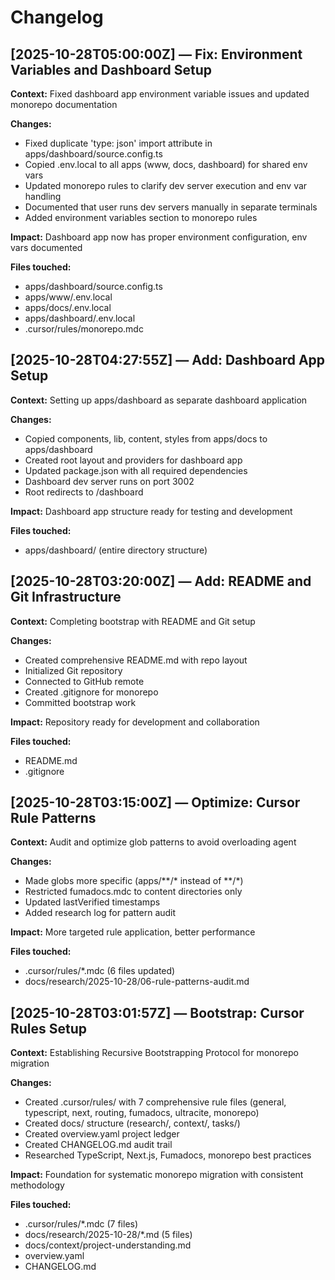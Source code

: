 # Changelog

## [2025-10-28T05:00:00Z] — Fix: Environment Variables and Dashboard Setup

**Context:** Fixed dashboard app environment variable issues and updated monorepo documentation

**Changes:**
- Fixed duplicate 'type: json' import attribute in apps/dashboard/source.config.ts
- Copied .env.local to all apps (www, docs, dashboard) for shared env vars
- Updated monorepo rules to clarify dev server execution and env var handling
- Documented that user runs dev servers manually in separate terminals
- Added environment variables section to monorepo rules

**Impact:** Dashboard app now has proper environment configuration, env vars documented

**Files touched:**
- apps/dashboard/source.config.ts
- apps/www/.env.local
- apps/docs/.env.local
- apps/dashboard/.env.local
- .cursor/rules/monorepo.mdc

## [2025-10-28T04:27:55Z] — Add: Dashboard App Setup

**Context:** Setting up apps/dashboard as separate dashboard application

**Changes:**
- Copied components, lib, content, styles from apps/docs to apps/dashboard
- Created root layout and providers for dashboard app
- Updated package.json with all required dependencies
- Dashboard dev server runs on port 3002
- Root redirects to /dashboard

**Impact:** Dashboard app structure ready for testing and development

**Files touched:**
- apps/dashboard/ (entire directory structure)

## [2025-10-28T03:20:00Z] — Add: README and Git Infrastructure

**Context:** Completing bootstrap with README and Git setup

**Changes:**
- Created comprehensive README.md with repo layout
- Initialized Git repository
- Connected to GitHub remote
- Created .gitignore for monorepo
- Committed bootstrap work

**Impact:** Repository ready for development and collaboration

**Files touched:**
- README.md
- .gitignore

## [2025-10-28T03:15:00Z] — Optimize: Cursor Rule Patterns

**Context:** Audit and optimize glob patterns to avoid overloading agent

**Changes:**
- Made globs more specific (apps/**/* instead of **/*)
- Restricted fumadocs.mdc to content directories only
- Updated lastVerified timestamps
- Added research log for pattern audit

**Impact:** More targeted rule application, better performance

**Files touched:**
- .cursor/rules/*.mdc (6 files updated)
- docs/research/2025-10-28/06-rule-patterns-audit.md

## [2025-10-28T03:01:57Z] — Bootstrap: Cursor Rules Setup

**Context:** Establishing Recursive Bootstrapping Protocol for monorepo migration

**Changes:**
- Created .cursor/rules/ with 7 comprehensive rule files (general, typescript, next, routing, fumadocs, ultracite, monorepo)
- Created docs/ structure (research/, context/, tasks/)
- Created overview.yaml project ledger
- Created CHANGELOG.md audit trail
- Researched TypeScript, Next.js, Fumadocs, monorepo best practices

**Impact:** Foundation for systematic monorepo migration with consistent methodology

**Files touched:**
- .cursor/rules/*.mdc (7 files)
- docs/research/2025-10-28/*.md (5 files)
- docs/context/project-understanding.md
- overview.yaml
- CHANGELOG.md

